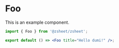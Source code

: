 # Foo

This is an example component.

```jsx
import { Foo } from '@zsheet/zsheet';

export default () => <Foo title="Hello dumi!" />;
```
